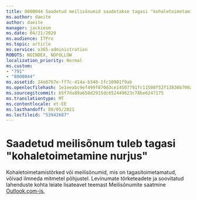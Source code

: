 ```yaml
---
title: 8000044 Saadetud meilisõnumid saadetakse tagasi "kohaletoimetamine nurjus" Outlook.com-is
ms.author: daeite
author: daeite
manager: jackiesm
ms.date: 04/21/2020
ms.audience: ITPro
ms.topic: article
ms.service: o365-administration
ROBOTS: NOINDEX, NOFOLLOW
localization_priority: Normal
ms.custom:
- "791"
- "8000044"
ms.assetid: 24e6767e-ff7c-414a-b348-1fc10901f9ab
ms.openlocfilehash: 1e1eeabc9ef499f870d3ce14507791fc11508f52f13830b706ad1044c98454c2
ms.sourcegitcommit: b5f7da89a650d2915dc652449623c78be6247175
ms.translationtype: MT
ms.contentlocale: et-EE
ms.lasthandoff: 08/05/2021
ms.locfileid: "53942687"
---
```

# <a name="sent-email-comes-back-delivery-failed"></a>Saadetud meilisõnum tuleb tagasi "kohaletoimetamine nurjus"

Kohaletoimetamistõrked või meilisõnumid, mis on tagasitoimetamatud, võivad ilmneda mitmetel põhjustel. Levinumate tõrketeadete ja soovitatud lahenduste kohta leiate lisateavet teemast Meilisõnumite saatmine [Outlook.com-is.](https://support.office.com/article/45e048ac-f7b1-4c0f-b525-081cb34f1062?wt.mc_id=Office_Outlook_com_Alchemy)
  